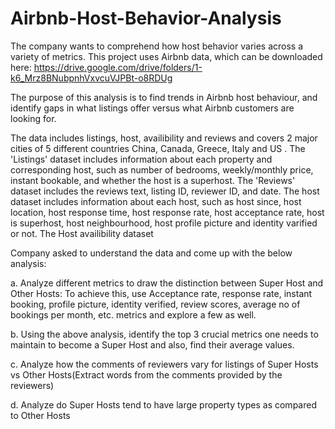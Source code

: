 # Airbnb-Host-Behavior-Analysis
 The company wants to comprehend how host behavior varies across a variety of metrics.
 This project uses Airbnb data, which can be downloaded here: https://drive.google.com/drive/folders/1-k6_Mrz8BNubpnhVxvcuVJPBt-o8RDUg

The purpose of this analysis is to find trends in Airbnb host behaviour, and identify gaps in what listings offer versus what Airbnb customers are looking for.

The data includes listings, host, availibility and reviews and covers 2 major cities of 5 different countries China, Canada, Greece, Italy and US .
The 'Listings' dataset includes information about each property and corresponding host, such as number of bedrooms, weekly/monthly price, instant bookable, and whether the host is a superhost. The 'Reviews' dataset includes the reviews text, listing ID, reviewer ID, and date. The host dataset includes information about each host, such as host since, host location, host response time, host response rate, host acceptance rate, host is superhost, host neighbourhood, host profile picture and identity varified or not. The Host availibility dataset 

Company asked to understand the data and come up with the below analysis:

a. Analyze different metrics to draw the distinction between Super Host and Other Hosts:
To achieve this, use Acceptance rate, response rate, instant booking, profile picture, identity verified, review scores, average no of bookings per month, etc. metrics and explore a few as well.

b. Using the above analysis, identify the top 3 crucial metrics one needs to maintain to become a Super Host and also, find their average values.

c. Analyze how the comments of reviewers vary for listings of Super Hosts vs Other Hosts(Extract words from the comments provided by the reviewers)

d. Analyze do Super Hosts tend to have large property types as compared to Other Hosts
